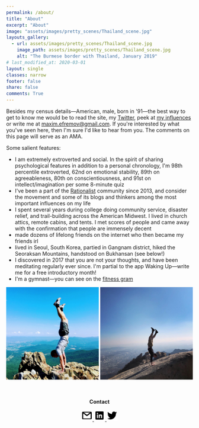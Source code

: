 ```yaml
---
permalink: /about/
title: "About"
excerpt: "About"
image: "assets/images/pretty_scenes/Thailand_scene.jpg"
layouts_gallery:
  - url: assets/images/pretty_scenes/Thailand_scene.jpg
    image_path: assets/images/pretty_scenes/Thailand_scene.jpg
    alt: "The Burmese border with Thailand, January 2019"
# last_modified_at: 2020-03-01
layout: single
classes: narrow
footer: false
share: false
comments: True
---
```


Besides my census details—American, male, born in '91—the best way to get to know me would be to read the site, my [Twitter](https://twitter.com/maxefremov), peek at [my influences](/influences) or write me at [maxim.efremov@gmail.com](mailto:maxim.efremov@gmail.com). If you're interested by what you've seen here, then I'm sure I'd like to hear from you. The comments on this page will serve as an AMA.

Some salient features:

- I am extremely extroverted and social. In the spirit of sharing psychological features in addition to a personal chronology, I'm 98th percentile extroverted, 62nd on emotional stability, 89th on agreeableness, 80th on conscientiousness, and 91st on intellect/imagination per some 8-minute quiz
- I've been a part of the [Rationalist](https://wiki.lesswrong.com/wiki/Rationalist_movement) community since 2013, and consider the movement and some of its blogs and thinkers among the most important influences on my life
- I spent several years during college doing community service, disaster relief, and trail-building across the American Midwest. I lived in church attics, remote cabins, and tents. I met scores of people and came away with the confirmation that people are immensely decent
- made dozens of lifelong friends on the internet who then became my friends irl
- lived in Seoul, South Korea, partied in Gangnam district, hiked the Seoraksan Mountains, handstood on Bukhansan (see below!)
- I discovered in 2017 that you are not your thoughts, and have been meditating regularly ever since. I'm partial to the app Waking Up—write me for a free introductory month!
- I'm a gymnast—you can see on the [fitness gram](https://www.instagram.com/maximally.me/) 

<center>

<img src="/assets/images/handstands/shenandoah.jpg" alt="Shenendoah, Virgina" width="250"/>

<img src="/assets/images/handstands/bukhansan.jpg" alt="Bukhansan, Seoul, Korea" width="250"/>

<center>

<br>
<br>
<p><b>Contact</b></p>
<a href="mailto:maxim.efremov@gmail.com">
      <img alt="email" src="/assets/images/icons/gmail.png">
      
<a href="https://www.linkedin.com/in/maxim-efremov/">
      <img alt="LinkedIn" src="/assets/images/icons/linkedin.png">

<a href="http://www.twitter.com/maxefremov">
      <img alt="Twitter" src="/assets/images/icons/twitter.png">
<!-- 
<img src="/assets/images/icons/gmail.png">(mailto:maxim.efremov@gmail.com)
<img src="/assets/images/icons/linkedin.png">(https://www.linkedin.com/in/maxim-efremov/)
<img src="/assets/images/icons/twitter.png">(http://www.twitter.com/maxefremov) -->

